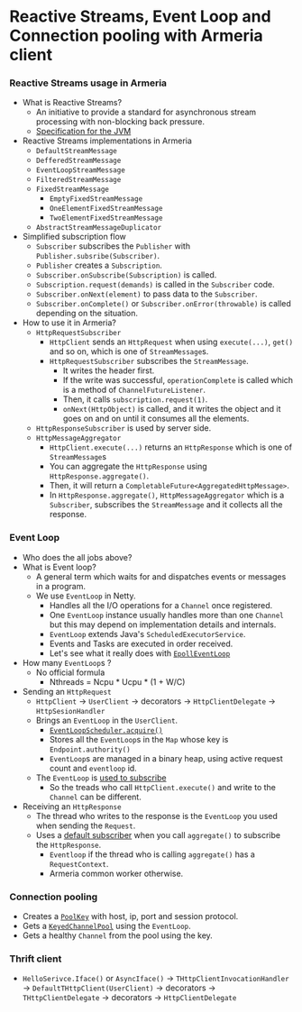 # Reactive Streams, Event Loop and Connection pooling with Armeria client

### Reactive Streams usage in Armeria

- What is Reactive Streams?
  - An initiative to provide a standard for asynchronous stream processing with non-blocking back pressure.
  - [Specification for the JVM](https://github.com/reactive-streams/reactive-streams-jvm/blob/master/README.md)
- Reactive Streams implementations in Armeria
  - `DefaultStreamMessage`
  - `DefferedStreamMessage`
  - `EventLoopStreamMessage`
  - `FilteredStreamMessage`
  - `FixedStreamMessage`
    - `EmptyFixedStreamMessage`
    - `OneElementFixedStreamMessage`
    - `TwoElementFixedStreamMessage`
  - `AbstractStreamMessageDuplicator`
- Simplified subscription flow
  - `Subscriber` subscribes the `Publisher` with `Publisher.subsribe(Subscriber)`.
  - `Publisher` creates a `Subscription`.
  - `Subscriber.onSubscribe(Subscription)` is called.
  - `Subscription.request(demands)` is called in the `Subscriber` code.
  - `Subscriber.onNext(element)` to pass data to the `Subscriber`.
  - `Subscriber.onComplete()` or `Subscriber.onError(throwable)` is called depending on the situation.
- How to use it in Armeria?
  - `HttpRequestSubscriber`
    - `HttpClient` sends an `HttpRequest` when using `execute(...)`, `get()` and so on, which is one of `StreamMessage`s.
    - `HttpRequestSubscriber` subscribes the `StreamMessage`.
      - It writes the header first.
      - If the write was successful, `operationComplete` is called which is a method of `ChannelFutureListener`.
      - Then, it calls `subscription.request(1)`.
      - `onNext(HttpObject)` is called, and it writes the object and it goes on and on until it consumes all the elements.
  - `HttpResponseSubscriber` is used by server side.
  - `HttpMessageAggregator`
    - `HttpClient.execute(...)` returns an `HttpResponse` which is one of `StreamMessage`s
    - You can aggregate the `HttpResponse` using `HttpResponse.aggregate()`.
    - Then, it will return a `CompletableFuture<AggregatedHttpMessage>`.
    - In `HttpResponse.aggregate()`, `HttpMessageAggregator` which is a `Subscriber`, subscribes the `StreamMessage` and it collects all the response.
    
### Event Loop

- Who does the all jobs above?
- What is Event loop?
  - A general term which waits for and dispatches events or messages in a program.
  - We use `EventLoop` in Netty.
    - Handles all the I/O operations for a `Channel` once registered.
    - One `EventLoop` instance usually handles more than one `Channel` but this may depend on implementation details and internals.
    - `EventLoop` extends Java's `ScheduledExecutorService`.
    - Events and Tasks are executed in order received.
    - Let's see what it really does with [`EpollEventLoop`](https://github.com/netty/netty/blob/05e5ab1ecb98963604d686c1f59b2196cf73e244/transport-native-epoll/src/main/java/io/netty/channel/epoll/EpollEventLoop.java#L257)
- How many `EventLoop`s ?
  - No official formula
    - Nthreads = Ncpu * Ucpu * (1 + W/C)
- Sending an `HttpRequest`
  - `HttpClient` -> `UserClient` -> decorators -> `HttpClientDelegate` -> `HttpSesionHandler`
  - Brings an `EventLoop` in the `UserClient`.
    - [`EventLoopScheduler.acquire()`](https://github.com/line/armeria/blob/0296b6cb71945cf0871ac957e896fe95b8c64151/core/src/main/java/com/linecorp/armeria/client/EventLoopScheduler.java#L54)
    - Stores all the `EventLoop`s in the `Map` whose key is `Endpoint.authority()`
    - `EventLoop`s are managed in a binary heap, using active request count and `eventloop` id.
  - The `EventLoop` is [used to subscribe](https://github.com/line/armeria/blob/bc8abec3d0a3f1d52746643372b1dbabe5bf853c/core/src/main/java/com/linecorp/armeria/client/HttpSessionHandler.java#L145)
    - So the treads who call `HttpClient.execute()` and write to the `Channel` can be different.
- Receiving an `HttpResponse`
  - The thread who writes to the response is the `EventLoop` you used when sending the `Request`.
  - Uses a [default subscriber](https://github.com/line/armeria/blob/bc8abec3d0a3f1d52746643372b1dbabe5bf853c/core/src/main/java/com/linecorp/armeria/common/stream/AbstractStreamMessage.java#L81) when you call `aggregate()` to subscribe the `HttpResponse`.
    - `Eventloop` if the thread who is calling `aggregate()` has a `RequestContext`.
    - Armeria common worker otherwise.

### Connection pooling

- Creates a [`PoolKey`](https://github.com/line/armeria/blob/d90aea4704982df06251c1132bbc4da33301725d/core/src/main/java/com/linecorp/armeria/client/HttpClientDelegate.java#L104) with host, ip, port and session protocol.
- Gets a [`KeyedChannelPool`](https://github.com/line/armeria/blob/d90aea4704982df06251c1132bbc4da33301725d/core/src/main/java/com/linecorp/armeria/client/HttpClientFactory.java#L289) using the `EventLoop`.
- Gets a healthy `Channel` from the pool using the key.

### Thrift client

- `HelloSerivce.Iface()` or `AsyncIface()` -> `THttpClientInvocationHandler` -> `DefaultTHttpClient(UserClient)` -> decorators -> `THttpClientDelegate` -> decorators -> `HttpClientDelegate`
